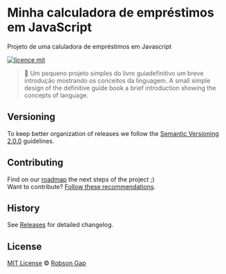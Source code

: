 # Minha calculadora de empréstimos em JavaScript
Projeto de uma caluladora de empréstimos em Javascript 



[![licence mit](https://img.shields.io/badge/licence-MIT-blue.svg)]()

> :rocket: Um pequeno projeto simples do livro guiadefinitivo um breve introdução mostrando os conceitos da linguagem.
 A small simple design of the definitive guide book a brief introduction showing the concepts of language. 

## Versioning

To keep better organization of releases we follow the [Semantic Versioning 2.0.0](http://semver.org/) guidelines.

## Contributing
Find on our [roadmap](https://github.com/robsongap/calculadora.js) the next steps of the project ;)
<br>
Want to contribute? [Follow these recommendations](https://github.com/robsongap/calculadora.js/CONTRIBUTING.md).

## History
See [Releases](https://github.com/robsongap/calculadora.js/releases) for detailed changelog.

## License
[MIT License](https://github.com/robsongap/calculadora.js/LICENSE.md) © [Robson Gap]()
